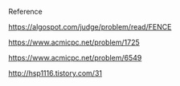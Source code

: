 Reference

https://algospot.com/judge/problem/read/FENCE

https://www.acmicpc.net/problem/1725

https://www.acmicpc.net/problem/6549

http://hsp1116.tistory.com/31
